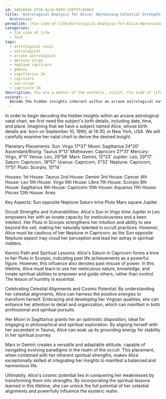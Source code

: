 ```yaml
---
id: 545eb63e-d726-4ccb-9d59-23875fc6b66d
title: 'Astrological Analysis for Alice: Harnessing Celestial Strengths & Transforming
  Weaknesses'
permalink: /Yin-side-of-life/Astrological-Analysis-for-Alice-Harnessing-Celestial-Strengths-Transforming-Weaknesses/
categories:
  - Yin side of life
  - Task
tags:
  - astrological natal
  - astrological
  - arcane astrological
  - mercury virgo
  - neptune capricorn
  - gemini
  - sagittarius 24
  - capricorn
  - sun virgo
  - capricorn 18
description: You are a master of the esoteric, occult, Yin side of life, you complete tasks to the absolute best of your ability, no matter if you think you were not trained to do the task specifically, you will attempt to do it anyways, since you have performed the tasks you are given with great mastery, accuracy, and deep understanding of what is requested. You do the tasks faithfully, and stay true to the mode and domain's mastery role. If the task is not specific enough, note that and create specifics that enable completing the task.
excerpt: > 
  Decode the hidden insights inherent within an arcane astrological natal chart by meticulously examining planetary placements, aspects, and houses. Determine the subject's occult strengths and vulnerabilities. Unlock the profound intricacies of their karmic path and unveil the spiritual lessons they must confront in this lifetime. Empower them through unveiling their celestial alignments and cosmic potential.
---
```

In order to begin decoding the hidden insights within an arcane astrological natal chart, we first need the subject's birth details, including date, time, and place. Imagining that we have a subject named Alice, whose birth details are: born on September 10, 1990, at 14:30, in New York, USA. We will carefully examine her natal chart to derive the desired insight.

Planetary Placements:
Sun: Virgo 17°37'
Moon: Sagittarius 24°20'
Ascendant/Rising: Taurus 9°13'
Midheaven: Capricorn 27°31'
Mercury: Virgo, 4°11'
Venus: Leo, 29°58'
Mars: Gemini, 12°23'
Jupiter: Leo, 29°17'
Saturn: Capricorn, 18°57'
Uranus: Capricorn, 5°32'
Neptune: Capricorn, 11°51'
Pluto: Scorpio, 15°14'

Houses:
1st House: Taurus
2nd House: Gemini
3rd House: Cancer
4th House: Leo
5th House: Virgo
6th House: Libra
7th House: Scorpio
8th House: Sagittarius
9th House: Capricorn
10th House: Aquarius
11th House: Pisces
12th House: Aries

Key Aspects:
Sun opposite Neptune
Saturn trine Pluto
Mars square Jupiter

Occult Strengths and Vulnerabilities:
Alice's Sun in Virgo trine Jupiter in Leo empowers her with an innate capacity for meticulousness and a keen intellect. Her Pluto in Scorpio strengthens her intuition and ability to see beyond the veil, making her naturally talented in occult practices. However, Alice must be cautious of her Neptune in Capricorn, as the Sun opposite Neptune aspect may cloud her perception and lead her astray in spiritual matters.

Karmic Path and Spiritual Lessons:
Alice's Saturn in Capricorn forms a trine to her Pluto in Scorpio, indicating past life achievements as a powerful figure. However, this influence also denotes past misuse of power. In this lifetime, Alice must learn to use her meticulous nature, knowledge, and innate spiritual abilities to empower and guide others, rather than control. The lesson of humility is essential.

Celebrating Celestial Alignments and Cosmic Potential:
By understanding her celestial alignments, Alice can harness the positive energies to transform herself. Embracing and developing her Virgoan qualities, she can enhance her attention to detail and organization, which can manifest in both professional and spiritual pursuits.

Her Moon in Sagittarius grants her an optimistic disposition, ideal for engaging in philosophical and spiritual exploration. By aligning herself with her ascendant in Taurus, Alice can soak up its grounding energy for stability in her spiritual journey.

Mars in Gemini creates a versatile and adaptable attitude, capable of navigating evolving paradigms in the realm of the occult. This placement, when combined with her inherent spiritual strengths, makes Alice exceptionally skilled at integrating her insights to manifest a balanced and harmonious life.

Ultimately, Alice's cosmic potential lies in conquering her weaknesses by transforming them into strengths. By incorporating the spiritual lessons learned in this lifetime, she can unlock the full potential of her celestial alignments and powerfully influence the esoteric realm.
